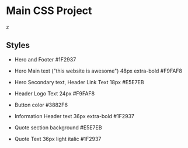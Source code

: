 # Main CSS Project

z

## Styles

- Hero and Footer
#1F2937

- Hero Main text ("this website is awesome")
48px extra-bold #F9FAF8

- Hero Secondary text, Header Link Text
18px #E5E7EB

- Header Logo Text
24px #F9FAF8

- Button color
#3882F6

- Information Header text
36px extra-bold #1F2937

- Quote section background
#E5E7EB

- Quote Text
36px light italic #1F2937